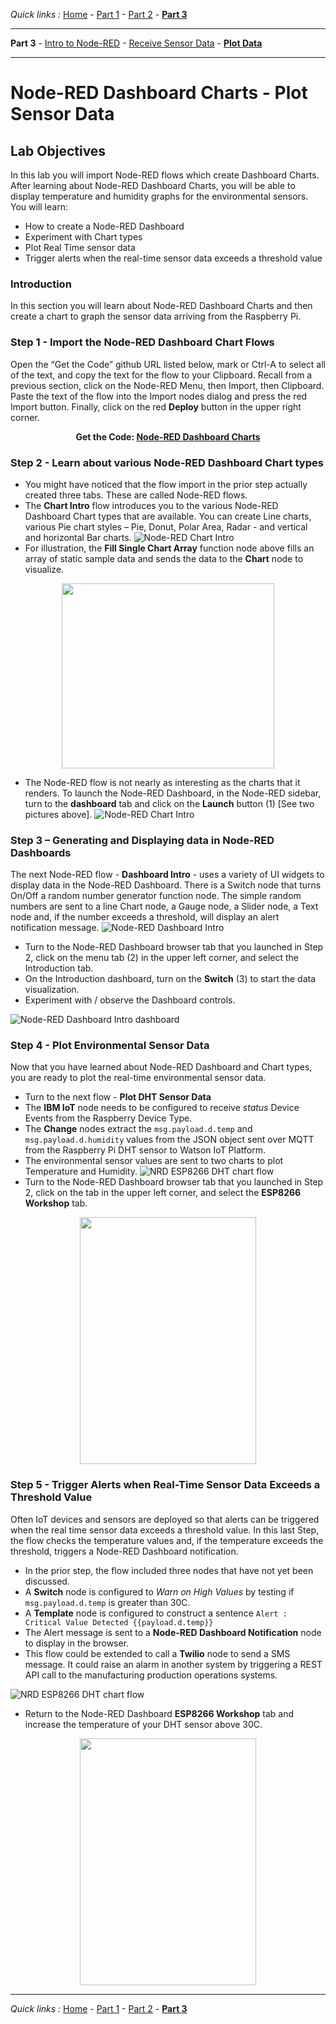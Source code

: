 *Quick links :*
[Home](/README.md) - [Part 1](/part1/README.md) - [Part 2](/part2/README.md) - [**Part 3**](/part3/README.md)
***
**Part 3** - [Intro to Node-RED](/part3/NODERED.md) - [Receive Sensor Data](/part3/DHTDATA.md) - [**Plot Data**](/part3/DASHBOARD.md)
***

# Node-RED Dashboard Charts - Plot Sensor Data

## Lab Objectives

In this lab you will import Node-RED flows which create Dashboard Charts. After learning about Node-RED Dashboard Charts, you will be able to display temperature and humidity graphs for the environmental sensors.  You will learn:

- How to create a Node-RED Dashboard
- Experiment with Chart types
- Plot Real Time sensor data
- Trigger alerts when the real-time sensor data exceeds a threshold value

### Introduction

In this section you will learn about Node-RED Dashboard Charts and then create a chart to graph the sensor data arriving from the Raspberry Pi.

### Step 1 - Import the Node-RED Dashboard Chart Flows

Open the “Get the Code” github URL listed below, mark or Ctrl-A to select all of the text, and copy the text for the flow to your Clipboard. Recall from a previous section, click on the Node-RED Menu, then Import, then Clipboard. Paste the text of the flow into the Import nodes dialog and press the red Import button. Finally, click on the red **Deploy** button in the upper right corner.

<p align="center">
  <strong>Get the Code: <a href="flows/NRD-Charts-DHTSensorData.json">Node-RED Dashboard Charts</strong></a>
</p>

### Step 2 - Learn about various Node-RED Dashboard Chart types

- You might have noticed that the flow import in the prior step actually created three tabs.  These are called Node-RED flows.
- The **Chart Intro** flow introduces you to the various Node-RED Dashboard Chart types that are available.  You can create Line charts, various Pie chart styles – Pie, Donut, Polar Area, Radar - and vertical and horizontal Bar charts.
 ![Node-RED Chart Intro](screenshots/Node-RED-ChartIntro-flow.png)
- For illustration, the **Fill Single Chart Array** function node above fills an array of static sample data and sends the data to the **Chart** node to visualize.

<p align="center">
<img height="296" width="340" src="screenshots/NRD-Charts-Intro-Flow-LineChartArray.png">
</p>

- The Node-RED flow is not nearly as interesting as the charts that it renders.  To launch the Node-RED Dashboard, in the Node-RED sidebar, turn to the **dashboard** tab and click on the **Launch** button (1) [See two pictures above].
 ![Node-RED Chart Intro](screenshots/Node-RED-ChartIntro-dashboard.png)

### Step 3 – Generating and Displaying data in Node-RED Dashboards

The next Node-RED flow - **Dashboard Intro** - uses a variety of UI widgets to display data in the Node-RED Dashboard.  There is a Switch node that turns On/Off a random number generator function node.  The simple random numbers are sent to a line Chart node, a Gauge node, a Slider node, a Text node and, if the number exceeds a threshold, will display an alert notification message.
![Node-RED Dashboard Intro](screenshots/Node-RED-Dashboard-Intro-flow.png)

- Turn to the Node-RED Dashboard browser tab that you launched in Step 2, click on the menu tab (2) in the upper left corner, and select the Introduction tab.
- On the Introduction dashboard, turn on the **Switch** (3) to start the data visualization.
- Experiment with / observe the Dashboard controls.

![Node-RED Dashboard Intro dashboard](screenshots/Node-RED-Dashboard-Intro.png)

### Step 4 - Plot Environmental Sensor Data

Now that you have learned about Node-RED Dashboard and Chart types, you are ready to plot the real-time environmental sensor data.

- Turn to the next flow - **Plot DHT Sensor Data**
- The **IBM IoT** node needs to be configured to receive *status* Device Events from the Raspberry Device Type.
- The **Change** nodes extract the ```msg.payload.d.temp``` and ```msg.payload.d.humidity``` values from the JSON object sent over MQTT from the Raspberry Pi DHT sensor to Watson IoT Platform.
- The environmental sensor values are sent to two charts to plot Temperature and Humidity.
 ![NRD ESP8266 DHT chart flow](screenshots/Node-RED-Dashboard-DHT-flow.png)
- Turn to the Node-RED Dashboard browser tab that you launched in Step 2, click on the tab in the upper left corner, and select the **ESP8266 Workshop** tab.

<p align="center">
<img height="395" width="282" src="screenshots/NRD-ESP8266-DHT-TempHum-Chart.png">
</p>

### Step 5 - Trigger Alerts when Real-Time Sensor Data Exceeds a Threshold Value

Often IoT devices and sensors are deployed so that alerts can be triggered when the real time sensor data exceeds a threshold value.  In this last Step, the flow checks the temperature values and, if the temperature exceeds the threshold, triggers a Node-RED Dashboard notification.

- In the prior step, the flow included three nodes that have not yet been discussed.
- A **Switch** node is configured to *Warn on High Values* by testing if ```msg.payload.d.temp``` is greater than 30C.
- A **Template** node is configured to construct a sentence ```Alert : Critical Value Detected {{payload.d.temp}}```
- The Alert message is sent to a **Node-RED Dashboard Notification** node to display in the browser.
- This flow could be extended to call a **Twilio** node to send a SMS message.  It could raise an alarm in another system by triggering a REST API call to the manufacturing production operations systems.

 ![NRD ESP8266 DHT chart flow](screenshots/Node-RED-Dashboard-DHT-flow.png)

- Return to the Node-RED Dashboard **ESP8266 Workshop** tab and increase the temperature of your DHT sensor above 30C.

 <p align="center">
 <img height="395" width="282" src="screenshots/NRD-ESP8266-DHT-TempHum-ChartAlert.png">
 </p>


***
*Quick links :*
[Home](/README.md) - [Part 1](/part1/README.md) - [Part 2](/part2/README.md) - [**Part 3**](/part3/README.md)
